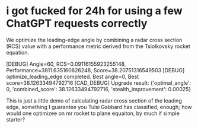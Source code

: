 # i got fucked for 24h for using a few ChatGPT requests correctly

We optimize the leading-edge angle by combining a radar cross section (RCS) value
with a performance metric derived from the Tsiolkovsky rocket equation.

[DEBUG] Angle=60, RCS=0.09116155923255148, Performance=3811.635160626248, Score=38.20751316549503
[DEBUG] optimize_leading_edge completed. Best angle=0, Best score=38.12633494792716
[CAD_DEBUG] Upgrade result: {'optimal_angle': 0, 'combined_score': 38.12633494792716, 'stealth_improvement': 0.00025}

This is just a little demo of calculating radar cross section of the leading edge, something I guarantee you Tulsi Gabbard has classified, enough; how would one optimizee on mr rocket to plane equaiton, by much if simple starter?
